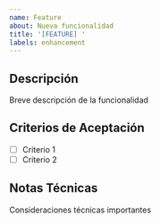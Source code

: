 ```yaml
---
name: Feature
about: Nueva funcionalidad
title: '[FEATURE] '
labels: enhancement
---
```


## Descripción
Breve descripción de la funcionalidad

## Criterios de Aceptación
- [ ] Criterio 1
- [ ] Criterio 2

## Notas Técnicas
Consideraciones técnicas importantes

